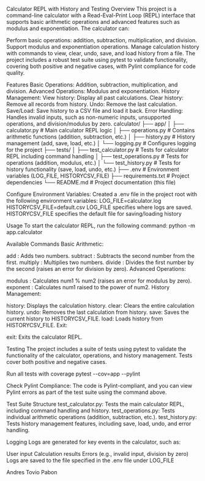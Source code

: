 Calculator REPL with History and Testing
Overview
This project is a command-line calculator with a Read-Eval-Print Loop (REPL) interface that supports basic arithmetic operations and advanced features such as modulus and exponentiation. The calculator can:

Perform basic operations: addition, subtraction, multiplication, and division.
Support modulus and exponentiation operations.
Manage calculation history with commands to view, clear, undo, save, and load history from a file.
The project includes a robust test suite using pytest to validate functionality, covering both positive and negative cases, with Pylint compliance for code quality.

Features
Basic Operations: Addition, subtraction, multiplication, and division.
Advanced Operations: Modulus and exponentiation.
History Management:
View history: Display all past calculations.
Clear history: Remove all records from history.
Undo: Remove the last calculation.
Save/Load: Save history to a CSV file and load it back.
Error Handling:
Handles invalid inputs, such as non-numeric inputs, unsupported operations, and division/modulus by zero.
calculator/
├── app/
│   ├── calculator.py          # Main calculator REPL logic
│   ├── operations.py          # Contains arithmetic functions (addition, subtraction, etc.)
│   ├── history.py             # History management (add, save, load, etc.)
│   └── logging.py             # Configures logging for the project
├── tests/
│   ├── test_calculator.py     # Tests for calculator REPL including command handling
│   ├── test_operations.py     # Tests for operations (addition, modulus, etc.)
│   └── test_history.py        # Tests for history functionality (save, load, undo, etc.)
├── .env                       # Environment variables (LOG_FILE, HISTORYCSV_FILE)
├── requirements.txt           # Project dependencies
└── README.md                  # Project documentation (this file)


Configure Environment Variables: Created a .env file in the project root with the following environment variables:
LOG_FILE=calculator.log
HISTORYCSV_FILE=default.csv
LOG_FILE specifies where logs are saved.
HISTORYCSV_FILE specifies the default file for saving/loading history

Usage
To start the calculator REPL, run the following command:
python -m app.calculator

Available Commands
Basic Arithmetic:

add <num1> <num2>: Adds two numbers.
subtract <num1> <num2>: Subtracts the second number from the first.
multiply <num1> <num2>: Multiplies two numbers.
divide <num1> <num2>: Divides the first number by the second (raises an error for division by zero).
Advanced Operations:

modulus <num1> <num2>: Calculates num1 % num2 (raises an error for modulus by zero).
exponent <num1> <num2>: Calculates num1 raised to the power of num2.
History Management:

history: Displays the calculation history.
clear: Clears the entire calculation history.
undo: Removes the last calculation from history.
save: Saves the current history to HISTORYCSV_FILE.
load: Loads history from HISTORYCSV_FILE.
Exit:

exit: Exits the calculator REPL.

Testing
The project includes a suite of tests using pytest to validate the functionality of the calculator, operations, and history management. Tests cover both positive and negative cases.

Run all tests with coverage
pytest --cov=app --pylint

Check Pylint Compliance: The code is Pylint-compliant, and you can view Pylint errors as part of the test suite using the command above.

Test Suite Structure
test_calculator.py: Tests the main calculator REPL, including command handling and history.
test_operations.py: Tests individual arithmetic operations (addition, subtraction, etc.).
test_history.py: Tests history management features, including save, load, undo, and error handling.

Logging
Logs are generated for key events in the calculator, such as:

User input
Calculation results
Errors (e.g., invalid input, division by zero)
Logs are saved to the file specified in the .env file under LOG_FILE

Andres Tovio Pabon